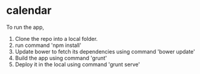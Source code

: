 calendar
========

To run the app,
<ol>
  <li>Clone the repo into a local folder.</li>
  <li>run command 'npm install'</li>
  <li>Update bower to fetch its dependencies using command 'bower update'</li>
  <li>Build the app using command 'grunt'</li>
  <li>Deploy it in the local using command 'grunt serve'</li>
</ol>

